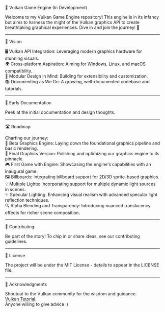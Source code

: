 🌌 Vulkan Game Engine (In Development)  
   
Welcome to my Vulkan Game Engine repository! This engine is in its infancy but aims to harness the might of the Vulkan graphics API to create breathtaking graphical experiences. Dive in and join the journey! 🚀  
   
---  
   
🎯 Vision  

🖥️ Vulkan API Integration: Leveraging modern graphics hardware for stunning visuals.  
🌍 Cross-platform Aspiration: Aiming for Windows, Linux, and macOS compatibility.  
🔧 Modular Design in Mind: Building for extensibility and customization.  
📚 Documenting as We Go: A growing, well-documented codebase and tutorials.  
   
---  
   
📖 Early Documentation  
   
Peek at the initial documentation and design thoughts.  
   
---  
   
🛣️ Roadmap  
   
Charting our journey:  
🎨 Beta Graphics Engine: Laying down the foundational graphics pipeline and basic rendering.  
🌟 Final Graphics Version: Polishing and optimizing our graphics engine to its pinnacle.  
🎮 First Game with Engine: Showcasing the engine's capabilities with an inaugural game.  
🖼️ Billboards: Integrating billboard support for 2D/3D sprite-based graphics.  
💡 Multiple Lights: Incorporating support for multiple dynamic light sources in scenes.  
✨ Specular Lighting: Enhancing visual realism with advanced specular light reflection techniques.  
🔍 Alpha Blending and Transparency: Introducing nuanced translucency effects for richer scene composition.  
   
---  
   
👥 Contributing  
   
Be part of the story! To chip in or share ideas, see our contributing guidelines.  
   
---  
   
📜 License  
   
The project will be under the MIT License - details to appear in the LICENSE file.  
   
---  
   
🙌 Acknowledgments

Shoutout to the Vulkan community for the wisdom and guidance.  
[Vulkan Tutorial](https://vulkan-tutorial.com/).  
Anyone willing to give advice :)
